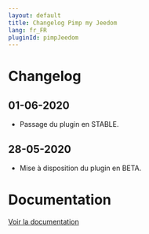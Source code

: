 ```yaml
---
layout: default
title: Changelog Pimp my Jeedom
lang: fr_FR
pluginId: pimpJeedom
---
```


# Changelog

## 01-06-2020

- Passage du plugin en STABLE.

## 28-05-2020

- Mise à disposition du plugin en BETA.

# Documentation

[Voir la documentation]({{site.baseurl}}/{{page.pluginId}}/{{page.lang}})
